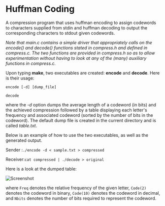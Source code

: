 # Huffman Coding

A compression program that uses huffman encoding to assign codewords to characters supplied from stdin and huffman decoding
to output the corresponding characters to stdout given codewords.

*Note that main.c contains a simple driver that appropriately calls on the encode() and decode() functions stated in compress.h and defined in compress.c. The two functions are provided in compress.h so as to allow experimentation without having to look at any of the (many) auxiliary functions in compress.c.*

Upon typing **make**, two executables are created: **encode** and **decode**. Here is their usage:

```encode [-d] [dump_file]```

```decode```

where the *-d* option dumps the average length of a codeword (in bits) and the achieved 
compression followed by a table displaying each letter's frequency and associated codeword (sorted by the number of bits
in the codeword). The default dump file is created in the current directory and is called *table.txt*.

Below is an example of how to use the two executables, as well as the generated output.

Sender  :```./encode -d < sample.txt > compressed```

Receiver:```cat compressed | ./decode > original```

Here is a look at the dumped table:

![Screenshot](https://github.com/JCespi/Huffman-Fun/blob/master/table_pic.png)

where `Freq` denotes the relative frequency of the given letter, `Code(2)` denotes the codeword in binary, 
`Code(10)` denotes the codeword in decimal, and `Nbits` denotes the number of bits required to represent the
codeword.
